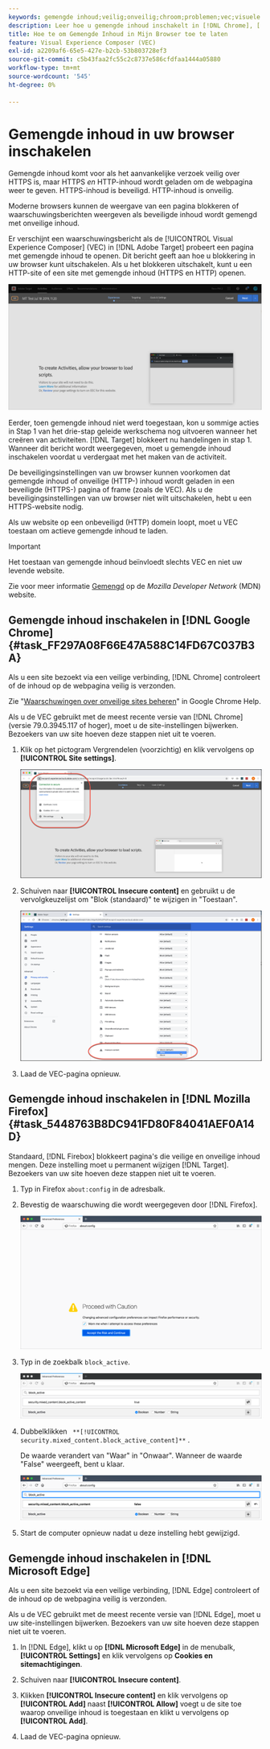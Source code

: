 ```yaml
---
keywords: gemengde inhoud;veilig;onveilig;chroom;problemen;vec;visuele ervaringscomposer;onveilig;http;https;firefox;Internet Explorer
description: Leer hoe u gemengde inhoud inschakelt in [!DNL Chrome], [!DNL Firefox], en [!DNL Edge].
title: Hoe te om Gemengde Inhoud in Mijn Browser toe te laten
feature: Visual Experience Composer (VEC)
exl-id: a2209af6-65e5-427e-b2cb-53b803728ef3
source-git-commit: c5b43faa2fc55c2c8737e586cfdfaa1444a05880
workflow-type: tm+mt
source-wordcount: '545'
ht-degree: 0%

---
```


# Gemengde inhoud in uw browser inschakelen

Gemengde inhoud komt voor als het aanvankelijke verzoek veilig over HTTPS is, maar HTTPS *en* HTTP-inhoud wordt geladen om de webpagina weer te geven. HTTPS-inhoud is beveiligd. HTTP-inhoud is onveilig.

Moderne browsers kunnen de weergave van een pagina blokkeren of waarschuwingsberichten weergeven als beveiligde inhoud wordt gemengd met onveilige inhoud.

Er verschijnt een waarschuwingsbericht als de [!UICONTROL Visual Experience Composer] (VEC) in [!DNL Adobe Target] probeert een pagina met gemengde inhoud te openen. Dit bericht geeft aan hoe u blokkering in uw browser kunt uitschakelen. Als u het blokkeren uitschakelt, kunt u een HTTP-site of een site met gemengde inhoud (HTTPS en HTTP) openen.

![Waarschuwing gemengde inhoud](/help/main/c-experiences/c-visual-experience-composer/r-troubleshoot-composer/assets/mixed_content_warning.png)

Eerder, toen gemengde inhoud niet werd toegestaan, kon u sommige acties in Stap 1 van het drie-stap geleide werkschema nog uitvoeren wanneer het creëren van activiteiten. [!DNL Target] blokkeert nu handelingen in stap 1. Wanneer dit bericht wordt weergegeven, moet u gemengde inhoud inschakelen voordat u verdergaat met het maken van de activiteit.

De beveiligingsinstellingen van uw browser kunnen voorkomen dat gemengde inhoud of onveilige (HTTP-) inhoud wordt geladen in een beveiligde (HTTPS-) pagina of frame (zoals de VEC). Als u de beveiligingsinstellingen van uw browser niet wilt uitschakelen, hebt u een HTTPS-website nodig.

Als uw website op een onbeveiligd (HTTP) domein loopt, moet u VEC toestaan om actieve gemengde inhoud te laden.

>[!IMPORTANT]
>
>Het toestaan van gemengde inhoud beïnvloedt slechts VEC en niet uw levende website.

Zie voor meer informatie [Gemengd](https://developer.mozilla.org/en-US/docs/Web/Security/Mixed_content) op de *Mozilla Developer Network* (MDN) website.

## Gemengde inhoud inschakelen in [!DNL Google Chrome] {#task_FF297A08F66E47A588C14FD67C037B3A}

Als u een site bezoekt via een veilige verbinding, [!DNL Chrome] controleert of de inhoud op de webpagina veilig is verzonden.

Zie &quot;[Waarschuwingen over onveilige sites beheren](https://support.google.com/chrome/answer/99020?hl=en)&quot; in Google Chrome Help.

Als u de VEC gebruikt met de meest recente versie van [!DNL Chrome] (versie 79.0.3945.117 of hoger), moet u de site-instellingen bijwerken. Bezoekers van uw site hoeven deze stappen niet uit te voeren.

1. Klik op het pictogram Vergrendelen (voorzichtig) en klik vervolgens op **[!UICONTROL Site settings]**.

   ![Site-instellingen](/help/main/c-experiences/c-visual-experience-composer/r-troubleshoot-composer/assets/site-settings.png)

1. Schuiven naar **[!UICONTROL Insecure content]** en gebruikt u de vervolgkeuzelijst om &quot;Blok (standaard)&quot; te wijzigen in &quot;Toestaan&quot;.

   ![Onveilige inhoud](/help/main/c-experiences/c-visual-experience-composer/r-troubleshoot-composer/assets/insecure-content.png)

1. Laad de VEC-pagina opnieuw.

## Gemengde inhoud inschakelen in [!DNL Mozilla Firefox] {#task_5448763B8DC941FD80F84041AEF0A14D}

Standaard, [!DNL Firebox] blokkeert pagina&#39;s die veilige en onveilige inhoud mengen. Deze instelling moet u permanent wijzigen [!DNL Target]. Bezoekers van uw site hoeven deze stappen niet uit te voeren.

1. Typ in Firefox `about:config` in de adresbalk.
1. Bevestig de waarschuwing die wordt weergegeven door [!DNL Firefox].

   ![Firefox-waarschuwing](/help/main/c-experiences/c-visual-experience-composer/r-troubleshoot-composer/assets/firefox.png)

1. Typ in de zoekbalk `block_active`.

   ![Firefox block_active setting](/help/main/c-experiences/c-visual-experience-composer/r-troubleshoot-composer/assets/firefox3.png)

1. Dubbelklikken ` **[!UICONTROL security.mixed_content.block_active_content]**` .

   De waarde verandert van &quot;Waar&quot; in &quot;Onwaar&quot;. Wanneer de waarde &quot;False&quot; weergeeft, bent u klaar.

   ![Firefox-beveiliging](/help/main/c-experiences/c-visual-experience-composer/r-troubleshoot-composer/assets/firefox2.png)

1. Start de computer opnieuw nadat u deze instelling hebt gewijzigd.

## Gemengde inhoud inschakelen in [!DNL Microsoft Edge]

Als u een site bezoekt via een veilige verbinding, [!DNL Edge] controleert of de inhoud op de webpagina veilig is verzonden.

Als u de VEC gebruikt met de meest recente versie van [!DNL Edge], moet u uw site-instellingen bijwerken. Bezoekers van uw site hoeven deze stappen niet uit te voeren.

1. In [!DNL Edge], klikt u op **[!DNL Microsoft Edge]** in de menubalk, **[!UICONTROL Settings]** en klik vervolgens op **Cookies en sitemachtigingen**.

1. Schuiven naar **[!UICONTROL Insecure content]**.

1. Klikken **[!UICONTROL Insecure content]** en klik vervolgens op **[!UICONTROL Add]** naast **[!UICONTROL Allow]** voegt u de site toe waarop onveilige inhoud is toegestaan en klikt u vervolgens op **[!UICONTROL Add]**.

1. Laad de VEC-pagina opnieuw.
